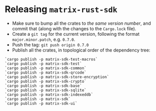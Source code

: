 # Releasing `matrix-rust-sdk`

- Make sure to bump all the crates to *the same version number*, and commit that (along with the
  changes to the `Cargo.lock` file).
- Create a `git tag` for the current version, following the format `major.minor.patch`, e.g. `0.7.0`.
- Push the tag: `git push origin 0.7.0`
- Publish all the crates, in topological order of the dependency tree:

```
`cargo publish -p matrix-sdk-test-macros`
`cargo publish -p matrix-sdk-test`
`cargo publish -p matrix-sdk-common`
`cargo publish -p matrix-sdk-qrcode`
`cargo publish -p matrix-sdk-store-encryption`
`cargo publish -p matrix-sdk-crypto`
`cargo publish -p matrix-sdk-base`
`cargo publish -p matrix-sdk-sqlite`
`cargo publish -p matrix-sdk-indexeddb`
`cargo publish -p matrix-sdk`
`cargo publish -p matrix-sdk-ui`
```
